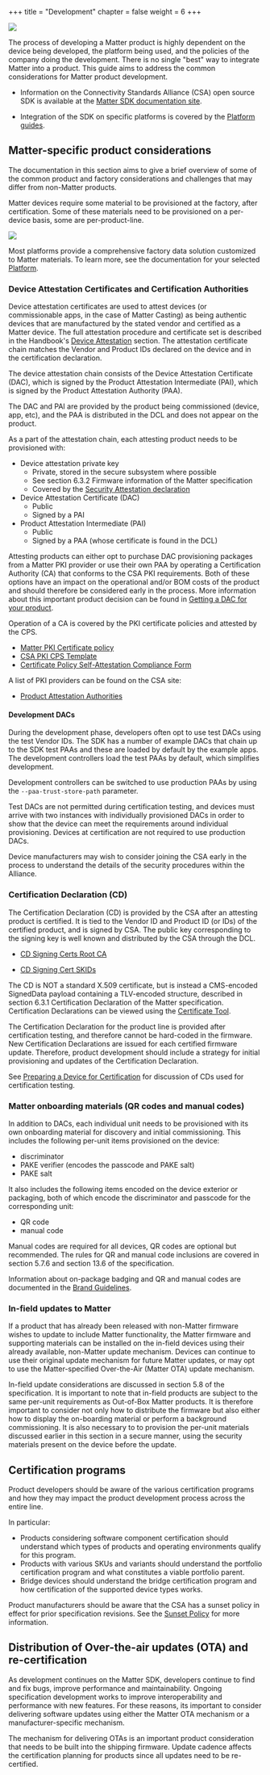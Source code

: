 +++
title = "Development"
chapter = false
weight = 6
+++

![](../imgs/development.png)

The process of developing a Matter product is highly dependent on the device
being developed, the platform being used, and the policies of the company doing the development. There
is no single "best" way to integrate Matter into a product. This guide aims to
address the common considerations for Matter product development.

- Information on the Connectivity Standards Alliance (CSA) open source SDK is available at the
[Matter SDK documentation site](https://project-chip.github.io/connectedhomeip-doc/index.html).

- Integration of the SDK on specific platforms is covered by the
[Platform guides](https://project-chip.github.io/connectedhomeip-doc/platforms/index.html).


## Matter-specific product considerations

The documentation in this section aims to give a brief overview of some of the
common product and factory considerations and challenges that may differ from
non-Matter products.

Matter devices require some material to be provisioned at the factory, after
certification. Some of these materials need to be provisioned on a per-device
basis, some are per-product-line.

![](../img/factory-data.png)

Most platforms provide a comprehensive factory data solution customized to
Matter materials. To learn more, see the documentation for your selected
[Platform](https://project-chip.github.io/connectedhomeip-doc/platforms/index.html).

### Device Attestation Certificates and Certification Authorities

Device attestation certificates are used to attest devices (or commissionable apps,
in the case of Matter Casting) as being authentic
devices that are manufactured by the stated vendor and certified as a Matter
device. The full attestation procedure and certificate set is described in the
Handbook's
[Device Attestation](https://handbook.buildwithmatter.com/howitworks/attestation/)
section. The attestation certificate chain matches the Vendor and Product IDs
declared on the device and in the certification declaration.

The device attestation chain consists of the Device Attestation Certificate
(DAC), which is signed by the Product Attestation Intermediate (PAI), which is
signed by the Product Attestation Authority (PAA).

The DAC and PAI are provided by the product being commissioned (device, app, etc), and the PAA is distributed in the
DCL and does not appear on the product.

As a part of the attestation chain, each attesting product needs to be provisioned with:

-   Device attestation private key
    -   Private, stored in the secure subsystem where possible
    -   See section 6.3.2 Firmware information of the Matter specification
    -   Covered by the
        [Security Attestation declaration](https://groups.csa-iot.org/wg/members-all/document/27432)
-   Device Attestation Certificate (DAC)
    -   Public
    -   Signed by a PAI
-   Product Attestation Intermediate (PAI)
    -   Public
    -   Signed by a PAA (whose certificate is found in the DCL)

Attesting products can either opt to purchase DAC provisioning packages from a Matter PKI provider or use their
own PAA by operating a Certification Authority (CA) that conforms to the CSA PKI
requirements. Both of these options have an impact on the operational and/or BOM
costs of the product and should therefore be considered early in the process.
More information about this important product decision can be found in
[Getting a DAC for your product](https://groups.csa-iot.org/wg/matter-tsg/document/25881).

Operation of a CA is covered by the PKI certificate policies and attested by the
CPS.

-   [Matter PKI Certificate policy](https://groups.csa-iot.org/wg/matter-tsg/document/25032)
-   [CSA PKI CPS Template](https://groups.csa-iot.org/wg/matter-tsg/document/27111)
-   [Certificate Policy Self-Attestation Compliance Form](https://groups.csa-iot.org/wg/matter-tsg/document/27269)

A list of PKI providers can be found on the CSA site:

-   [Product Attestation Authorities](https://csa-iot.org/certification/paa/)

#### Development DACs

During the development phase, developers often opt to use test DACs using the test Vendor IDs.
The SDK has a number of example DACs that chain up to the SDK test PAAs and these are loaded
by default by the example apps. The development controllers load the test PAAs by default, which
simplifies development.

Development controllers can be switched to use production PAAs by using the `--paa-trust-store-path` parameter.

Test DACs are not permitted during certification testing, and devices must arrive with two instances
with individually provisioned DACs in order to show that the device can meet the requirements
around individual provisioning. Devices at certification are not required to use production DACs.

Device manufacturers may wish to consider joining the CSA early in the process to understand
the details of the security procedures within the Alliance.

### Certification Declaration (CD)

The Certification Declaration (CD) is provided by the CSA after an attesting product is
certified. It is tied to the Vendor ID and Product ID (or IDs) of the certified
product, and is signed by CSA. The public key corresponding to the signing key is
well known and distributed by the CSA through the DCL.

- [CD Signing Certs Root CA](https://on.dcl.csa-iot.org/dcl/pki/all-certificates?subjectKeyId=97:E4:69:D0:C5:04:14:C2:6F:C7:01:F7:7E:94:77:39:09:8D:F6:A5)

- [CD Signing Cert SKIDs](https://on.dcl.csa-iot.org/dcl/pki/child-certificates/MFIxDDAKBgNVBAoMA0NTQTEsMCoGA1UEAwwjTWF0dGVyIENlcnRpZmljYXRpb24gYW5kIFRlc3RpbmcgQ0ExFDASBgorBgEEAYKifAIBDARDNUEw/97:E4:69:D0:C5:04:14:C2:6F:C7:01:F7:7E:94:77:39:09:8D:F6:A5)

The CD is NOT a standard X.509 certificate, but is
instead a CMS-encoded SignedData payload containing a TLV-encoded structure,
described in section 6.3.1 Certification Declaration of the Matter specification. Certification
Declarations can be viewed using the
[Certificate Tool](https://project-chip.github.io/connectedhomeip-doc/src/tools/chip-cert/README.html).

The Certification Declaration for the product line is provided after
certification testing, and therefore cannot be hard-coded in the firmware. New
Certification Declarations are issued for each certified firmware update.
Therefore, product development should include a strategy for initial
provisioning and updates of the Certification Declaration.

See
[Preparing a Device for Certification](#preparing-a-device-for-certification)
for discussion of CDs used for certification testing.

### Matter onboarding materials (QR codes and manual codes)

In addition to DACs, each individual unit needs to be provisioned with its own
onboarding material for discovery and initial commissioning. This includes the
following per-unit items provisioned on the device:

-   discriminator
-   PAKE verifier (encodes the passcode and PAKE salt)
-   PAKE salt

It also includes the following items encoded on the device exterior or
packaging, both of which encode the discriminator and passcode for the
corresponding unit:

-   QR code
-   manual code

Manual codes are required for all devices, QR codes are optional but
recommended. The rules for QR and manual code inclusions are covered in section
5.7.6 and section 13.6 of the specification.

Information about on-package badging and QR and manual codes are documented in the
[Brand Guidelines](https://csa-iot.org/wp-content/uploads/2022/11/Matter_Guideline_v15b_26102022_Public-Use.pdf).

### In-field updates to Matter

If a product that has already been released with non-Matter firmware wishes to update
to include Matter functionality, the Matter firmware and supporting materials can be
installed on the in-field devices using their already available, non-Matter update
mechanism. Devices can continue to use their original update mechanism for future
Matter updates, or may opt to use the Matter-specified Over-the-Air (Matter OTA)
update mechanism.

In-field update considerations are
discussed in section 5.8 of the specification. It is important to note that
in-field products are subject to the same per-unit requirements as Out-of-Box
Matter products. It is therefore important to consider not only how to distribute
the firmware but also either how to display the on-boarding material or perform a
background commissioning. It is also necessary to to provision the per-unit materials
discussed earlier in this section in a secure manner, using the security materials
present on the device before the update.

## Certification programs

Product developers should be aware of the various certification programs and how
they may impact the product development process across the entire line.

In particular:

-   Products considering software component certification should understand
    which types of products and operating environments qualify for this program.
-   Products with various SKUs and variants should understand the portfolio
    certification program and what constitutes a viable portfolio parent.
-   Bridge devices should understand the bridge certification program and how
    certification of the supported device types works.

Product manufacturers should be aware that the CSA has a sunset policy in effect
for prior specification revisions. See the
[Sunset Policy](https://groups.csa-iot.org/wg/members-all/document/39617) for more
information.

## Distribution of Over-the-air updates (OTA) and re-certification

As development continues on the Matter SDK, developers continue to find and fix
bugs, improve performance and maintainability. Ongoing specification development
works to improve interoperability and performance with new features. For these
reasons, its important to consider delivering software updates using either the
Matter OTA mechanism or a manufacturer-specific mechanism.

The mechanism for delivering OTAs is an important product consideration that
needs to be built into the shipping firmware. Update cadence affects the
certification planning for products since all updates need to be
re-certified.